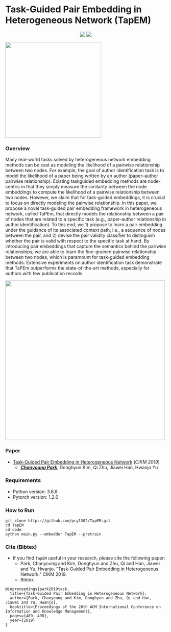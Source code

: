 # Task-Guided Pair Embedding in Heterogeneous Network (TapEM)

<p align="center">
    <a href="http://www.cikm2019.net/" alt="Conference">
        <img src="https://img.shields.io/badge/CIKM'19-brightgreen" /></a>   
    <a href="https://pytorch.org/" alt="PyTorch">
      <img src="https://img.shields.io/badge/PyTorch-%23EE4C2C.svg?e&logo=PyTorch&logoColor=white" /></a>   
</p>

<img src="https://github.com/pcy1302/TapEM/blob/master/motivations.png" height="300">

### Overview
Many real-world tasks solved by heterogeneous network embedding methods can be cast as modeling the likelihood of a pairwise relationship between two nodes. For example, the goal of author identification task is to model the likelihood of a paper being written by an author (paper–author pairwise relationship). Existing taskguided embedding methods are node-centric in that they simply measure the similarity between the node embeddings to compute the likelihood of a pairwise relationship between two nodes. However, we claim that for task-guided embeddings, it is crucial to focus on directly modeling the pairwise relationship. In this paper, we propose a novel task-guided pair embedding framework in heterogeneous network, called TaPEm, that directly models the relationship between a pair of nodes that are related to a specific task (e.g., paper-author relationship in author identification). To this end, we 1) propose to learn a pair embedding under the guidance of its associated context path, i.e., a sequence of nodes between the pair, and 2) devise the pair validity classifier to distinguish whether the pair is valid with respect to the specific task at hand. By introducing pair embeddings that capture the semantics behind the pairwise relationships, we are able to learn the fine-grained pairwise relationship between two nodes, which is paramount for task-guided embedding methods. Extensive experiments on author identification task demonstrate that TaPEm outperforms the state-of-the-art methods, especially for authors with few publication records.

<img src="https://github.com/pcy1302/TapEM/blob/master/model.png" height="500">

### Paper
- [Task-Guided Pair Embedding in Heterogeneous Network](https://arxiv.org/pdf/1906.01546.pdf) (*CIKM 2019*)
  - [_**Chanyoung Park**_](http://pcy1302.github.io), Donghyun Kim, Qi Zhu, Jiawei Han, Hwanjo Yu

### Requirements

- Python version: 3.6.8
- Pytorch version: 1.2.0
  

### How to Run

```
git clone https://github.com/pcy1302/TapEM.git
cd TapEM
cd code
python main.py --embedder TapEM --pretrain
```

### Cite (Bibtex)
- If you find ``TapEM`` useful in your research, please cite the following paper:
  - Park, Chanyoung and Kim, Donghyun and Zhu, Qi and Han, Jiawei and Yu, Hwanjo. "Task-Guided Pair Embedding in Heterogeneous Network." CIKM 2019.
  - Bibtex
```
@inproceedings{park2019task,
  title={Task-Guided Pair Embedding in Heterogeneous Network},
  author={Park, Chanyoung and Kim, Donghyun and Zhu, Qi and Han, Jiawei and Yu, Hwanjo},
  booktitle={Proceedings of the 28th ACM International Conference on Information and Knowledge Management},
  pages={489--498},
  year={2019}
}
```
